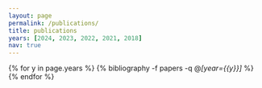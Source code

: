```yaml
---
layout: page
permalink: /publications/
title: publications
years: [2024, 2023, 2022, 2021, 2018]
nav: true
---
```


<div class="publications">

{% for y in page.years %}
{% bibliography -f papers -q @*[year={{y}}]* %}
{% endfor %}

</div>